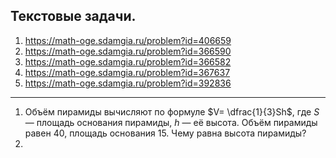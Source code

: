 ## Текстовые задачи.

1) https://math-oge.sdamgia.ru/problem?id=406659
2) https://math-oge.sdamgia.ru/problem?id=366590
3) https://math-oge.sdamgia.ru/problem?id=366582
4) https://math-oge.sdamgia.ru/problem?id=367637
5) https://math-oge.sdamgia.ru/problem?id=392836

***

1) Объём пирамиды вычисляют по формуле $V= \dfrac{1}{3}Sh$, где  $S$ — площадь основания пирамиды,  $h$ — её высота. Объём пирамиды равен $40$, площадь основания $15$. Чему равна высота пирамиды?
2) 